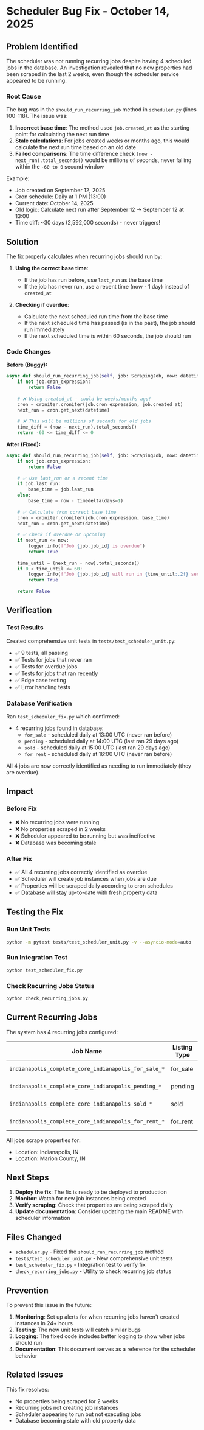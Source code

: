 # Scheduler Bug Fix - October 14, 2025

## Problem Identified

The scheduler was not running recurring jobs despite having 4 scheduled jobs in the database. An investigation revealed that no new properties had been scraped in the last 2 weeks, even though the scheduler service appeared to be running.

### Root Cause

The bug was in the `should_run_recurring_job` method in `scheduler.py` (lines 100-118). The issue was:

1. **Incorrect base time**: The method used `job.created_at` as the starting point for calculating the next run time
2. **Stale calculations**: For jobs created weeks or months ago, this would calculate the next run time based on an old date
3. **Failed comparisons**: The time difference check `(now - next_run).total_seconds()` would be millions of seconds, never falling within the `-60 to 0` second window

Example:
- Job created on September 12, 2025
- Cron schedule: Daily at 1 PM (13:00)
- Current date: October 14, 2025
- Old logic: Calculate next run after September 12 → September 12 at 13:00
- Time diff: ~30 days (2,592,000 seconds) - never triggers!

## Solution

The fix properly calculates when recurring jobs should run by:

1. **Using the correct base time**: 
   - If the job has run before, use `last_run` as the base time
   - If the job has never run, use a recent time (now - 1 day) instead of `created_at`

2. **Checking if overdue**:
   - Calculate the next scheduled run time from the base time
   - If the next scheduled time has passed (is in the past), the job should run immediately
   - If the next scheduled time is within 60 seconds, the job should run

### Code Changes

**Before (Buggy):**
```python
async def should_run_recurring_job(self, job: ScrapingJob, now: datetime) -> bool:
    if not job.cron_expression:
        return False
    
    # ❌ Using created_at - could be weeks/months ago!
    cron = croniter.croniter(job.cron_expression, job.created_at)
    next_run = cron.get_next(datetime)
    
    # ❌ This will be millions of seconds for old jobs
    time_diff = (now - next_run).total_seconds()
    return -60 <= time_diff <= 0
```

**After (Fixed):**
```python
async def should_run_recurring_job(self, job: ScrapingJob, now: datetime) -> bool:
    if not job.cron_expression:
        return False
    
    # ✅ Use last_run or a recent time
    if job.last_run:
        base_time = job.last_run
    else:
        base_time = now - timedelta(days=1)
    
    # ✅ Calculate from correct base time
    cron = croniter.croniter(job.cron_expression, base_time)
    next_run = cron.get_next(datetime)
    
    # ✅ Check if overdue or upcoming
    if next_run <= now:
        logger.info(f"Job {job.job_id} is overdue")
        return True
    
    time_until = (next_run - now).total_seconds()
    if 0 < time_until <= 60:
        logger.info(f"Job {job.job_id} will run in {time_until:.2f} seconds")
        return True
    
    return False
```

## Verification

### Test Results

Created comprehensive unit tests in `tests/test_scheduler_unit.py`:
- ✅ 9 tests, all passing
- ✅ Tests for jobs that never ran
- ✅ Tests for overdue jobs
- ✅ Tests for jobs that ran recently
- ✅ Edge case testing
- ✅ Error handling tests

### Database Verification

Ran `test_scheduler_fix.py` which confirmed:
- 4 recurring jobs found in database:
  - `for_sale` - scheduled daily at 13:00 UTC (never ran before)
  - `pending` - scheduled daily at 14:00 UTC (last ran 29 days ago)
  - `sold` - scheduled daily at 15:00 UTC (last ran 29 days ago)
  - `for_rent` - scheduled daily at 16:00 UTC (never ran before)

All 4 jobs are now correctly identified as needing to run immediately (they are overdue).

## Impact

### Before Fix
- ❌ No recurring jobs were running
- ❌ No properties scraped in 2 weeks
- ❌ Scheduler appeared to be running but was ineffective
- ❌ Database was becoming stale

### After Fix
- ✅ All 4 recurring jobs correctly identified as overdue
- ✅ Scheduler will create job instances when jobs are due
- ✅ Properties will be scraped daily according to cron schedules
- ✅ Database will stay up-to-date with fresh property data

## Testing the Fix

### Run Unit Tests
```bash
python -m pytest tests/test_scheduler_unit.py -v --asyncio-mode=auto
```

### Run Integration Test
```bash
python test_scheduler_fix.py
```

### Check Recurring Jobs Status
```bash
python check_recurring_jobs.py
```

## Current Recurring Jobs

The system has 4 recurring jobs configured:

| Job Name | Listing Type | Cron Schedule | Description |
|----------|-------------|---------------|-------------|
| `indianapolis_complete_core_indianapolis_for_sale_*` | for_sale | `0 13 * * *` | Daily at 1 PM UTC |
| `indianapolis_complete_core_indianapolis_pending_*` | pending | `0 14 * * *` | Daily at 2 PM UTC |
| `indianapolis_complete_core_indianapolis_sold_*` | sold | `0 15 * * *` | Daily at 3 PM UTC |
| `indianapolis_complete_core_indianapolis_for_rent_*` | for_rent | `0 16 * * *` | Daily at 4 PM UTC |

All jobs scrape properties for:
- Location: Indianapolis, IN
- Location: Marion County, IN

## Next Steps

1. **Deploy the fix**: The fix is ready to be deployed to production
2. **Monitor**: Watch for new job instances being created
3. **Verify scraping**: Check that properties are being scraped daily
4. **Update documentation**: Consider updating the main README with scheduler information

## Files Changed

- `scheduler.py` - Fixed the `should_run_recurring_job` method
- `tests/test_scheduler_unit.py` - New comprehensive unit tests
- `test_scheduler_fix.py` - Integration test to verify fix
- `check_recurring_jobs.py` - Utility to check recurring job status

## Prevention

To prevent this issue in the future:

1. **Monitoring**: Set up alerts for when recurring jobs haven't created instances in 24+ hours
2. **Testing**: The new unit tests will catch similar bugs
3. **Logging**: The fixed code includes better logging to show when jobs should run
4. **Documentation**: This document serves as a reference for the scheduler behavior

## Related Issues

This fix resolves:
- No properties being scraped for 2 weeks
- Recurring jobs not creating job instances
- Scheduler appearing to run but not executing jobs
- Database becoming stale with old property data

